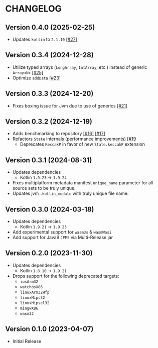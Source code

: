 # CHANGELOG

## Version 0.4.0 (2025-02-25)
 - Updates `kotlin` to `2.1.10` [[#27]][27]

## Version 0.3.4 (2024-12-28)
 - Utilize typed arrays (`LongArray`, `IntArray`, etc.) instead of generic `Array<N>` [[#25]][25]
 - Optimize `addData` [[#23]][23]

## Version 0.3.3 (2024-12-20)
 - Fixes boxing issue for Jvm due to use of generics [[#21]][21]

## Version 0.3.2 (2024-12-19)
 - Adds benchmarking to repository [[#16]][16] [[#17]][17]
 - Refactors `State` internals (performance improvements) [[#19][19]
     - Deprecates `KeccakP` in favor of new `State.keccakP` extension

## Version 0.3.1 (2024-08-31)
 - Updates dependencies
     - Kotlin `1.9.23` -> `1.9.24`
 - Fixes multiplatform metadata manifest `unique_name` parameter for
   all source sets to be truly unique.
 - Updates jvm `.kotlin_module` with truly unique file name.

## Version 0.3.0 (2024-03-18)
 - Updates dependencies
     - Kotlin `1.9.21` -> `1.9.23`
 - Add experimental support for `wasmJs` & `wasmWasi`
 - Add support for Java9 `JPMS` via Multi-Release jar

## Version 0.2.0 (2023-11-30)
 - Updates dependencies
     - Kotlin `1.8.10` -> `1.9.21`
 - Drops support for the following deprecated targets:
     - `iosArm32`
     - `watchosX86`
     - `linuxArm32Hfp`
     - `linuxMips32`
     - `linuxMipsel32`
     - `mingwX86`
     - `wasm32`

## Version 0.1.0 (2023-04-07)
 - Initial Release

[16]: https://github.com/KotlinCrypto/sponges/pull/16
[17]: https://github.com/KotlinCrypto/sponges/pull/17
[19]: https://github.com/KotlinCrypto/sponges/pull/19
[21]: https://github.com/KotlinCrypto/sponges/pull/21
[23]: https://github.com/KotlinCrypto/sponges/pull/23
[25]: https://github.com/KotlinCrypto/sponges/pull/25
[27]: https://github.com/KotlinCrypto/sponges/pull/27
